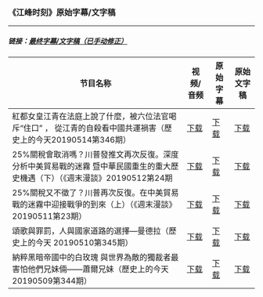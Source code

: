 ### 《江峰时刻》原始字幕/文字稿
---
#####  链接：[最终字幕/文字稿（已手动修正）](https://github.com/gfw-breaker/jiangfeng-subtitles)
| 节目名称 | 视频/音频 | 原始字幕 | 原始文字稿
|---|---|---|---|
| 紅都女皇江青在法庭上說了什麼，被六位法官喝斥“住口” ， 從江青的自殺看中國共運禍害（歷史上的今天20190514第346期） | [下载](https://y2mate.com/zh-cn/search/maWakMK0fDY) | [下载](../channels/jiangfeng/maWakMK0fDY.srt?raw=true) | [下载](../channels/jiangfeng/maWakMK0fDY.text?raw=true) | 
| 25%關稅會取消嗎？川普發推文再次反復。深度分析中美貿易戰的迷霧 暨中華民國重生的重大歷史機遇（下）（《週末漫談》20190512第24期 | [下载](https://y2mate.com/zh-cn/search/UUTZM1cxg2w) | [下载](../channels/jiangfeng/UUTZM1cxg2w.srt?raw=true) | [下载](../channels/jiangfeng/UUTZM1cxg2w.text?raw=true) | 
| 25%關稅又不徵了？川普再次反復。在中美貿易戰的迷霧中迎接戰爭的到來（上）（《週末漫談》20190511第23期） | [下载](https://y2mate.com/zh-cn/search/j7x2i8RizZg) | [下载](../channels/jiangfeng/j7x2i8RizZg.srt?raw=true) | [下载](../channels/jiangfeng/j7x2i8RizZg.text?raw=true) | 
| 頌歌與罪罰，人與國家道路的選擇—曼德拉（歷史上的今天 20190510第345期） | [下载](https://y2mate.com/zh-cn/search/swlyTucEXZw) | [下载](../channels/jiangfeng/swlyTucEXZw.srt?raw=true) | [下载](../channels/jiangfeng/swlyTucEXZw.text?raw=true) | 
| 納粹黑暗帝國中的白玫瑰 與世界為敵的獨裁者最害怕他們兄妹倆——蕭爾兄妹（歷史上的今天20190509第344期） | [下载](https://y2mate.com/zh-cn/search/xlteVtrqb4Q) | [下载](../channels/jiangfeng/xlteVtrqb4Q.srt?raw=true) | [下载](../channels/jiangfeng/xlteVtrqb4Q.text?raw=true) | 
